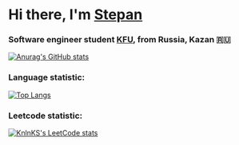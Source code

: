 # Hi there, I'm [Stepan](https://t.me/stepantishhen)
### Software engineer student [KFU](https://kpfu.ru), from Russia, Kazan 🇷🇺
[![Anurag's GitHub stats](https://github-readme-stats.vercel.app/api?username=stepantishhen&show_icons=true&theme=transparent)](https://github.com/stepantishhen/github-readme-stats)
### Language statistic:
[![Top Langs](https://github-readme-stats.vercel.app/api/top-langs/?username=stepantishhen&layout=compact&theme=vision-friendly-dark)](https://github.com/anuraghazra/github-readme-stats)
### Leetcode statistic:
[![KnlnKS's LeetCode stats](https://leetcode-stats-six.vercel.app/api?username=stepantishhen&theme=dark)](https://github.com/KnlnKS/leetcode-stats)
